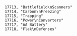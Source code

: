 ﻿```text
17713, "Battlefield\nScanners"
17714, "Carbon\nFreezing"
17715, "Trapping"
17716, "Power\nConverters"
17717, "AA Battery"
17718, "Flak\nDefenses"
```